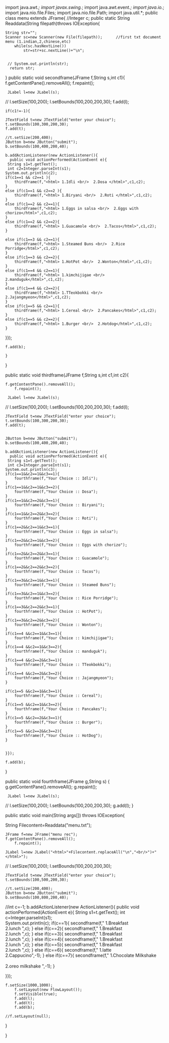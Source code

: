 import java.awt.*;
import javax.swing.*;
import java.awt.event.*;
import java.io.*;
import java.nio.file.Files;
import java.nio.file.Path;
import java.util.*;
public class menu extends JFrame{
   //Integer c;
    public static String Readdata(String filepath)throws IOException{

	String str="";
	Scanner sc=new Scanner(new File(filepath));      //first txt document menu (1.indian,2,chinese,etc)
		while(sc.hasNextLine())
			str=str+sc.nextLine()+"\n";
      
      
     // System.out.println(str);
      return str;
}
public static void secondframe(JFrame f,String s,int c1){
  f.getContentPane().removeAll();
		f.repaint();

	 JLabel l=new JLabel(s);
   // l.setSize(100,200);
    l.setBounds(100,200,200,30);
		f.add(l);

	if(c1!=-1){
	
	JTextField t=new JTextField("enter your choice");
    t.setBounds(100,300,200,30);
	f.add(t);
  
    //t.setSize(200,400);
    JButton b=new JButton("submit");
    b.setBounds(100,400,200,40);
	
	b.addActionListener(new ActionListener(){
      public void actionPerformed(ActionEvent e){
     String s1=t.getText();
     int c2=Integer.parseInt(s1);  
	System.out.println(c2);
	if(c1==1 && c2==1 ){
		thirdframe(f,"<html> 1.Idli <br/>  2.Dosa </html>",c1,c2);
	}
	else if(c1==1 && c2==2 ){
		thirdframe(f,"<html> 1.Biryani <br/>  2.Roti </html>",c1,c2);
	}
	else if(c1==2 && c2==1){
		thirdframe(f,"<html> 1.Eggs in salsa <br/>  2.Eggs with chorizo</html>",c1,c2);
	}
	else if(c1==2 && c2==2){
		thirdframe(f,"<html> 1.Guacamole <br/>  2.Tacos</html>",c1,c2);
	}

	else if(c1==3 && c2==1){
		thirdframe(f,"<html> 1.Steamed Buns <br/>  2.Rice Porridge</html>",c1,c2);
	}
	else if(c1==3 && c2==2){
		thirdframe(f,"<html> 1.HotPot <br/>  2.Wonton</html>",c1,c2);
	}
	else if(c1==4 && c2==1){
		thirdframe(f,"<html> 1.kimchijigae <br/>  2.manduguk</html>",c1,c2);
	}
	else if(c1==4 && c2==2){
		thirdframe(f,"<html> 1.TTeokbokki <br/>  2.Jajangmyeon</html>",c1,c2);
	}
	else if(c1==5 && c2==1){
		thirdframe(f,"<html> 1.Cereal <br/>  2.Pancakes</html>",c1,c2);
	}
	else if(c1==5 && c2==2){
		thirdframe(f,"<html> 1.Burger <br/>  2.Hotdog</html>",c1,c2);
	}
	
	
}});
	
	f.add(b);
	
	}
}


public static void thirdframe(JFrame f,String s,int c1,int c2){

	f.getContentPane().removeAll();
		f.repaint();

	 JLabel l=new JLabel(s);
   // l.setSize(100,200);
    l.setBounds(100,200,200,30);
		f.add(l);
	
	JTextField t=new JTextField("enter your choice");
    t.setBounds(100,300,200,30);
	f.add(t);


	JButton b=new JButton("submit");
    b.setBounds(100,400,200,40);
		
	b.addActionListener(new ActionListener(){
      public void actionPerformed(ActionEvent e){
     String s1=t.getText();
     int c3=Integer.parseInt(s1);  
	System.out.println(c3);
	if(c1==1&&c2==1&&c3==1){
		fourthframe(f,"Your Choice :: Idli");
	}
	if(c1==1&&c2==1&&c3==2){
		fourthframe(f,"Your Choice :: Dosa");
	}
	if(c1==1&&c2==2&&c3==1){
		fourthframe(f,"Your Choice :: Biryani");
	}
	if(c1==1&&c2==2&&c3==2){
		fourthframe(f,"Your Choice :: Roti");
	}
	if(c1==2&&c2==1&&c3==1){
		fourthframe(f,"Your Choice :: Eggs in salsa");
	}
	if(c1==2&&c2==1&&c3==2){
		fourthframe(f,"Your Choice :: Eggs with chorizo");
	}
	if(c1==2&&c2==2&&c3==1){
		fourthframe(f,"Your Choice :: Guacamole");
	}
	if(c1==2&&c2==2&&c3==2){
		fourthframe(f,"Your Choice :: Tacos");
	}
	if(c1==3&&c2==1&&c3==1){
		fourthframe(f,"Your Choice :: Steamed Buns");
	}
	if(c1==3&&c2==1&&c3==2){
		fourthframe(f,"Your Choice :: Rice Porridge");
	}
	if(c1==3&&c2==2&&c3==1){
		fourthframe(f,"Your Choice :: HotPot");
	}
	if(c1==3&&c2==2&&c3==2){
		fourthframe(f,"Your Choice :: Wonton");
	}
	if(c1==4 &&c2==1&&c3==1){
		fourthframe(f,"Your Choice :: kimchijigae");
	}
	if(c1==4 &&c2==1&&c3==2){
		fourthframe(f,"Your Choice :: manduguk");
	}
	if(c1==4 &&c2==2&&c3==1){
		fourthframe(f,"Your Choice :: TTeokbokki");
	}
	if(c1==4 &&c2==2&&c3==2){
		fourthframe(f,"Your Choice :: Jajangmyeon");
	}

	if(c1==5 &&c2==1&&c3==1){
		fourthframe(f,"Your Choice :: Cereal");
	}
	if(c1==5 &&c2==1&&c3==2){
		fourthframe(f,"Your Choice :: Pancakes");
	}
	if(c1==5 &&c2==2&&c3==1){
		fourthframe(f,"Your Choice :: Burger");
	}
	if(c1==5 &&c2==2&&c3==2){
		fourthframe(f,"Your Choice :: HotDog");
	}


	}});
	
	f.add(b);

	
}


public static void fourthframe(JFrame g,String s)
{
	g.getContentPane().removeAll();
		g.repaint();

	 JLabel l=new JLabel(s);
   // l.setSize(100,200);
    l.setBounds(100,200,200,30);
		g.add(l);
}


 public static void main(String args[]) throws IOException{
   
   String Filecontent=Readdata("menu.txt");
   
    JFrame f=new JFrame("menu rec");
    f.getContentPane().removeAll();
		f.repaint();
    
    JLabel l=new JLabel("<html>"+Filecontent.replaceAll("\n","<br/>")+"</html>");
   // l.setSize(100,200);
    l.setBounds(100,200,200,30);
    
    JTextField t=new JTextField("enter your choice");
    t.setBounds(100,500,200,30);
  
    //t.setSize(200,400);
    JButton b=new JButton("submit");
    b.setBounds(100,800,200,40);

//int c=-1;
   b.addActionListener(new ActionListener(){
      public void actionPerformed(ActionEvent e){
     String s1=t.getText();
     int c=Integer.parseInt(s1);  
	System.out.println(c);
	if(c==1){
		secondframe(f,"<html> 1.Breakfast <br/>  2.lunch </html>",c);
	}
	else if(c==2){
		secondframe(f,"<html> 1.Breakfast <br/>  2.lunch </html>",c);
	}
	else if(c==3){
		secondframe(f,"<html> 1.Breakfast <br/>  2.lunch </html>",c);
	}
	else if(c==4){
		secondframe(f,"<html> 1.Breakfast <br/>  2.lunch </html>",c);
	}
	else if(c==5){
		secondframe(f,"<html> 1.Breakfast <br/>  2.lunch </html>",c);
	}
	else if(c==6){
		secondframe(f,"<html> 1.latte <br/>  2.Cappucino</html>",-1);
	}
      	else if(c==7){
		secondframe(f,"<html> 1.Chocolate Milkshake <br/> <br/> 2.oreo milkshake </html>",-1);
	}
	
}});

	f.setSize(1000,1000);
    	f.setLayout(new FlowLayout());
    	f.setVisible(true);	 
    	f.add(l);
    	f.add(t);
    	f.add(b);
    
    //f.setLayout(null);

  
}

}
